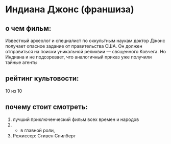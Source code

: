# Индиана Джонс (франшиза)
## о чем фильм:
Известный археолог и специалист по оккультным наукам доктор Джонс получает опасное задание от правительства США. Он должен отправиться на поиски уникальной реликвии — священного Ковчега. Но Индиана и не подозревает, что аналогичный приказ уже получили тайные агенты
## рейтинг культовости:
10 из 10

## почему стоит смотреть:
1. лучший приключенческий фильм всех времен и народов
2. - в главной роли,
3. Режиссер: Стивен Спилберг

